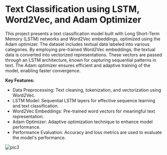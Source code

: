 # Text Classification using LSTM, Word2Vec, and Adam Optimizer

This project presents a text classification model built with Long Short-Term Memory (LSTM) networks and Word2Vec embeddings, optimized using the Adam optimizer. The dataset includes textual data labeled into various categories. By employing pre-trained Word2Vec embeddings, the textual data is converted into vectorized representations. These vectors are passed through an LSTM architecture, known for capturing sequential patterns in text. The Adam optimizer ensures efficient and adaptive training of the model, enabling faster convergence.


**Key Features:**

- Data Preprocessing: Text cleaning, tokenization, and vectorization using Word2Vec.
- LSTM Model: Sequential LSTM layers for effective sequence learning and text classification.
- Word2Vec Embeddings: Pre-trained word vectors for meaningful text representation.
- Adam Optimizer: Adaptive optimization technique to enhance model performance.
- Performance Evaluation: Accuracy and loss metrics are used to evaluate the model's performance.

![pic3](https://github.com/user-attachments/assets/a981bdd2-8ad5-4c31-a96a-63ca4ec0975f)

